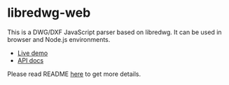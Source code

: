 # libredwg-web

This is a DWG/DXF JavaScript parser based on libredwg. It can be used in browser and Node.js environments. 

- [Live demo](https://mlight-lee.github.io/libredwg-web/)
- [API docs](https://mlight-lee.github.io/libredwg-web/docs/)

Please read README [here](./bindings/javascript/README.md) to get more details.